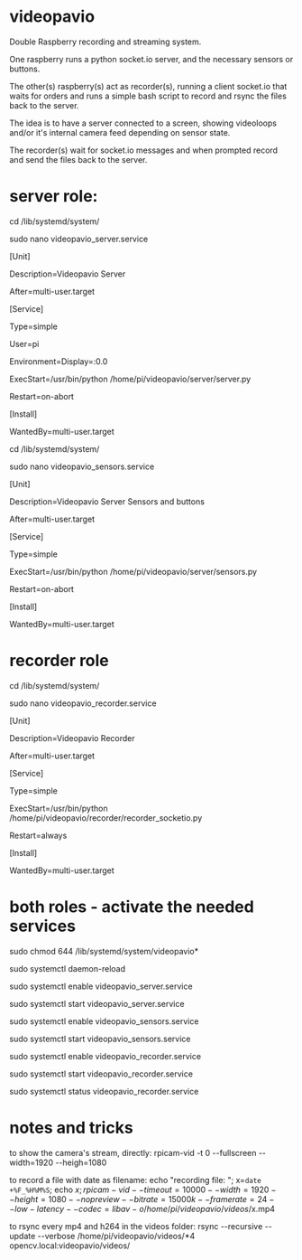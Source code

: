 # videopavio
Double Raspberry recording and streaming system.

One raspberry runs a python socket.io server, and the necessary sensors or buttons.

The other(s) raspberry(s) act as recorder(s), running a client socket.io that waits for orders and runs a simple bash script to record and rsync the files back to the server.

The idea is to have a server connected to a screen, showing videoloops and/or it's internal camera feed depending on sensor state.

The recorder(s) wait for socket.io messages and when prompted record and send the files back to the server.

# server role:
cd /lib/systemd/system/

sudo nano videopavio_server.service

[Unit]

Description=Videopavio Server

After=multi-user.target
 
[Service]

Type=simple

User=pi

Environment=Display=:0.0

ExecStart=/usr/bin/python /home/pi/videopavio/server/server.py

Restart=on-abort

[Install]

WantedBy=multi-user.target


cd /lib/systemd/system/

sudo nano videopavio_sensors.service

[Unit]

Description=Videopavio Server Sensors and buttons

After=multi-user.target
 
[Service]

Type=simple

ExecStart=/usr/bin/python /home/pi/videopavio/server/sensors.py

Restart=on-abort
 
[Install]

WantedBy=multi-user.target


# recorder role

cd /lib/systemd/system/

sudo nano videopavio_recorder.service

[Unit]

Description=Videopavio Recorder

After=multi-user.target
 
[Service]

Type=simple

ExecStart=/usr/bin/python /home/pi/videopavio/recorder/recorder_socketio.py

Restart=always
 
[Install]

WantedBy=multi-user.target


# both roles - activate the needed services
sudo chmod 644 /lib/systemd/system/videopavio*

sudo systemctl daemon-reload

sudo systemctl enable videopavio_server.service

sudo systemctl start videopavio_server.service

sudo systemctl enable videopavio_sensors.service

sudo systemctl start videopavio_sensors.service

sudo systemctl enable videopavio_recorder.service

sudo systemctl start videopavio_recorder.service

sudo systemctl status videopavio_recorder.service

# notes and tricks

to show the camera's stream, directly:
rpicam-vid -t 0 --fullscreen --width=1920 --heigh=1080

to record a file with date as filename:
echo "recording file: ";
x=`date +%F_%H%M%S`;
echo $x;
rpicam-vid --timeout=10000 --width=1920 --height=1080 --nopreview --bitrate=15000k --framerate=24 --low-latency --codec=libav -o /home/pi/videopavio/videos/$x.mp4

to rsync every mp4 and h264 in the videos folder:
rsync --recursive --update --verbose /home/pi/videopavio/videos/*4 opencv.local:videopavio/videos/

